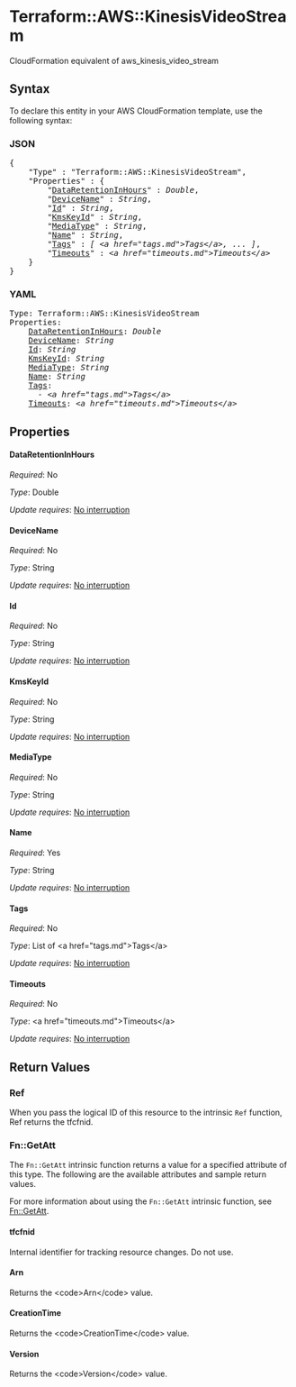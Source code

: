 # Terraform::AWS::KinesisVideoStream

CloudFormation equivalent of aws_kinesis_video_stream

## Syntax

To declare this entity in your AWS CloudFormation template, use the following syntax:

### JSON

<pre>
{
    "Type" : "Terraform::AWS::KinesisVideoStream",
    "Properties" : {
        "<a href="#dataretentioninhours" title="DataRetentionInHours">DataRetentionInHours</a>" : <i>Double</i>,
        "<a href="#devicename" title="DeviceName">DeviceName</a>" : <i>String</i>,
        "<a href="#id" title="Id">Id</a>" : <i>String</i>,
        "<a href="#kmskeyid" title="KmsKeyId">KmsKeyId</a>" : <i>String</i>,
        "<a href="#mediatype" title="MediaType">MediaType</a>" : <i>String</i>,
        "<a href="#name" title="Name">Name</a>" : <i>String</i>,
        "<a href="#tags" title="Tags">Tags</a>" : <i>[ &lt;a href=&#34;tags.md&#34;&gt;Tags&lt;/a&gt;, ... ]</i>,
        "<a href="#timeouts" title="Timeouts">Timeouts</a>" : <i>&lt;a href=&#34;timeouts.md&#34;&gt;Timeouts&lt;/a&gt;</i>
    }
}
</pre>

### YAML

<pre>
Type: Terraform::AWS::KinesisVideoStream
Properties:
    <a href="#dataretentioninhours" title="DataRetentionInHours">DataRetentionInHours</a>: <i>Double</i>
    <a href="#devicename" title="DeviceName">DeviceName</a>: <i>String</i>
    <a href="#id" title="Id">Id</a>: <i>String</i>
    <a href="#kmskeyid" title="KmsKeyId">KmsKeyId</a>: <i>String</i>
    <a href="#mediatype" title="MediaType">MediaType</a>: <i>String</i>
    <a href="#name" title="Name">Name</a>: <i>String</i>
    <a href="#tags" title="Tags">Tags</a>: <i>
      - &lt;a href=&#34;tags.md&#34;&gt;Tags&lt;/a&gt;</i>
    <a href="#timeouts" title="Timeouts">Timeouts</a>: <i>&lt;a href=&#34;timeouts.md&#34;&gt;Timeouts&lt;/a&gt;</i>
</pre>

## Properties

#### DataRetentionInHours

_Required_: No

_Type_: Double

_Update requires_: [No interruption](https://docs.aws.amazon.com/AWSCloudFormation/latest/UserGuide/using-cfn-updating-stacks-update-behaviors.html#update-no-interrupt)

#### DeviceName

_Required_: No

_Type_: String

_Update requires_: [No interruption](https://docs.aws.amazon.com/AWSCloudFormation/latest/UserGuide/using-cfn-updating-stacks-update-behaviors.html#update-no-interrupt)

#### Id

_Required_: No

_Type_: String

_Update requires_: [No interruption](https://docs.aws.amazon.com/AWSCloudFormation/latest/UserGuide/using-cfn-updating-stacks-update-behaviors.html#update-no-interrupt)

#### KmsKeyId

_Required_: No

_Type_: String

_Update requires_: [No interruption](https://docs.aws.amazon.com/AWSCloudFormation/latest/UserGuide/using-cfn-updating-stacks-update-behaviors.html#update-no-interrupt)

#### MediaType

_Required_: No

_Type_: String

_Update requires_: [No interruption](https://docs.aws.amazon.com/AWSCloudFormation/latest/UserGuide/using-cfn-updating-stacks-update-behaviors.html#update-no-interrupt)

#### Name

_Required_: Yes

_Type_: String

_Update requires_: [No interruption](https://docs.aws.amazon.com/AWSCloudFormation/latest/UserGuide/using-cfn-updating-stacks-update-behaviors.html#update-no-interrupt)

#### Tags

_Required_: No

_Type_: List of &lt;a href=&#34;tags.md&#34;&gt;Tags&lt;/a&gt;

_Update requires_: [No interruption](https://docs.aws.amazon.com/AWSCloudFormation/latest/UserGuide/using-cfn-updating-stacks-update-behaviors.html#update-no-interrupt)

#### Timeouts

_Required_: No

_Type_: &lt;a href=&#34;timeouts.md&#34;&gt;Timeouts&lt;/a&gt;

_Update requires_: [No interruption](https://docs.aws.amazon.com/AWSCloudFormation/latest/UserGuide/using-cfn-updating-stacks-update-behaviors.html#update-no-interrupt)

## Return Values

### Ref

When you pass the logical ID of this resource to the intrinsic `Ref` function, Ref returns the tfcfnid.

### Fn::GetAtt

The `Fn::GetAtt` intrinsic function returns a value for a specified attribute of this type. The following are the available attributes and sample return values.

For more information about using the `Fn::GetAtt` intrinsic function, see [Fn::GetAtt](https://docs.aws.amazon.com/AWSCloudFormation/latest/UserGuide/intrinsic-function-reference-getatt.html).

#### tfcfnid

Internal identifier for tracking resource changes. Do not use.

#### Arn

Returns the &lt;code&gt;Arn&lt;/code&gt; value.

#### CreationTime

Returns the &lt;code&gt;CreationTime&lt;/code&gt; value.

#### Version

Returns the &lt;code&gt;Version&lt;/code&gt; value.

